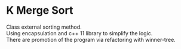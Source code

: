 # K Merge Sort

Class external sorting method.<br/>
Using encapsulation and c++ 11 library to simplify the logic.<br/>
There are promotion of the program via refactoring with winner-tree.<br/>